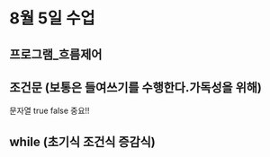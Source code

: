 # 8월 5일 수업

## 프로그램_흐름제어


## 조건문 (보통은 들여쓰기를 수행한다.가독성을 위해)
문자열 true false 중요!!


## while (초기식 조건식 증감식)